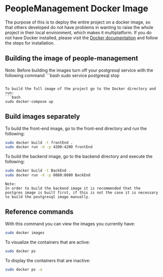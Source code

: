 # PeopleManagement Docker Image
The purpose of this is to deploy the entire project on a docker image, so that others developed do not have problems in wanting to raise the whole project in their local environment, which makes it multiplatform.
If you do not have Docker installed, please visit the [Docker documentation](https://docs.docker.com/) and follow the steps for installation. 

## Building the image of people-management
Note:
Before building the images turn off your postgresql service with the following command ```bash
sudo service postgresql stop
```

To build the full image of the project go to the Docker directory and run:
```bash
sudo docker-compose up
```

## Build images separately

To build the front-end image, go to the front-end directory and run the following: 
```bash
sudo docker build -t frontEnd .
sudo docker run -d -p 4200:4200 frontEnd
```
To build the backend image, go to the backend directory and execute the following: 
```bash
sudo docker build -t BackEnd .
sudo docker run -d -p 8080:8080 BackEnd
```

```
Note:
In order to build the backend image it is recommended that the postgres image is built first, if this is not the case it is necessary to build the postgresql image manually.
```

## Reference commands 

With this command you can view the images you currently have: 
```bash
sudo docker images
```
To visualize the containers that are active: 
```bash
sudo docker ps 
```
To display the containers that are inactive:
```bash
sudo docker ps -a
```